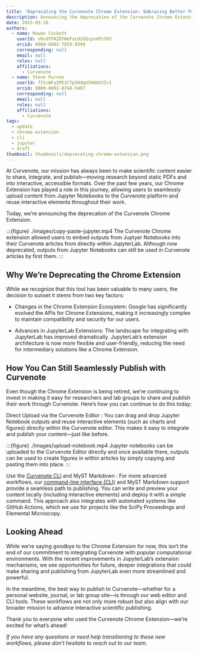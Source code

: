 ```yaml
---
title: 'Deprecating the Curvenote Chrome Extension: Embracing Better Paths to Scientific Publishing'
description: Announcing the deprecation of the Curvenote Chrome Extension and outlining updated publishing workflows using the Curvenote Editor and CLI tools.
date: 2025-05-26
authors:
  - name: Rowan Cockett
    userId: vKndfPAZO7WeFxLH1GQcpnXPzfH3
    orcid: 0000-0002-7859-8394
    corresponding: null
    email: null
    roles: null
    affiliations:
      - Curvenote
  - name: Steve Purves
    userId: fI5cWFyZPEZCTpIHdqX5H8OU3Iv1
    orcid: 0000-0002-0760-5497
    corresponding: null
    email: null
    roles: null
    affiliations:
      - Curvenote
tags:
  - update
  - chrome-extension
  - cli
  - jupyter
  - draft
thumbnail: thumbnails/deprecating-chrome-extension.png
---
```


At Curvenote, our mission has always been to make scientific content easier to share, integrate, and publish—moving research beyond static PDFs and into interactive, accessible formats. Over the past few years, our Chrome Extension has played a role in this journey, allowing users to seamlessly upload content from Jupyter Notebooks to the Curvenote platform and reuse interactive elements throughout their work.

Today, we’re announcing the deprecation of the Curvenote Chrome Extension.

:::{figure} ./images/copy-paste-jupyter.mp4
The Curvenote Chrome extension allowed users to embed outputs from Juptyer Notebooks into their Curvenote articles from directly within JupyterLab. Although now deprecated, outputs from Jupyter Notebooks can still be used in Curvenote articles by first them.
:::

## Why We’re Deprecating the Chrome Extension

While we recognize that this tool has been valuable to many users, the decision to sunset it stems from two key factors:

- Changes in the Chrome Extension Ecosystem: Google has significantly evolved the APIs for Chrome Extensions, making it increasingly complex to maintain compatibility and security for our users.

- Advances in JupyterLab Extensions: The landscape for integrating with JupyterLab has improved dramatically. JupyterLab’s extension architecture is now more flexible and user-friendly, reducing the need for intermediary solutions like a Chrome Extension.

## How You Can Still Seamlessly Publish with Curvenote

Even though the Chrome Extension is being retired, we’re continuing to invest in making it easy for researchers and lab groups to share and publish their work through Curvenote. Here’s how you can continue to do this today:

Direct Upload via the Curvenote Editor
: You can drag and drop Jupyter Notebook outputs and reuse interactive elements (such as charts and figures) directly within the Curvenote editor. This makes it easy to integrate and publish your content—just like before.

:::{figure} ./images/upload-notebook.mp4
Jupyter notebooks can be uploaded to the Curvenote Editor directly and once available there, outputs can be used to create figures in within articles by simply copying and pasting them into place.
:::

Use the [Curvenote CLI](./curvenote-on-the-command-line.md) and MyST Markdown
: For more advanced workflows, our [command-line interface (CLI)](https://curvenote.com/docs/publish/cli-overview) and MyST Markdown support provide a seamless path to publishing. You can write and preview your content locally (including interactive elements) and deploy it with a simple command. This approach also integrates with automated systems like GitHub Actions, which we use for projects like the SciPy Proceedings and Elemental Microscopy.

## Looking Ahead

While we’re saying goodbye to the Chrome Extension for now, this isn’t the end of our commitment to integrating Curvenote with popular computational environments. With the recent improvements in JupyterLab’s extension mechanisms, we see opportunities for future, deeper integrations that could make sharing and publishing from JupyterLab even more streamlined and powerful.

In the meantime, the best way to publish to Curvenote—whether for a personal website, journal, or lab group site—is through our web editor and CLI tools. These workflows are not only more robust but also align with our broader mission to advance interactive scientific publishing.

Thank you to everyone who used the Curvenote Chrome Extension—we’re excited for what’s ahead!

_If you have any questions or need help transitioning to these new workflows, please don’t hesitate to reach out to our team._
